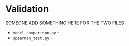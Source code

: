 # Validation

SOMEONE ADD SOMETHING HERE FOR THE TWO FILES

- `model_comparison.py` - 
- `spearman_test.py` - 


